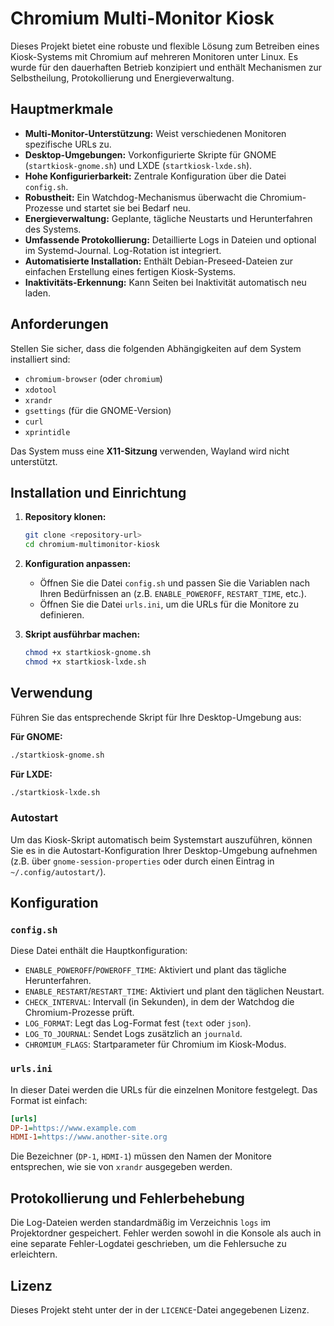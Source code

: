 # Chromium Multi-Monitor Kiosk

Dieses Projekt bietet eine robuste und flexible Lösung zum Betreiben eines Kiosk-Systems mit Chromium auf mehreren Monitoren unter Linux. Es wurde für den dauerhaften Betrieb konzipiert und enthält Mechanismen zur Selbstheilung, Protokollierung und Energieverwaltung.

## Hauptmerkmale

- **Multi-Monitor-Unterstützung:** Weist verschiedenen Monitoren spezifische URLs zu.
- **Desktop-Umgebungen:** Vorkonfigurierte Skripte für GNOME (`startkiosk-gnome.sh`) und LXDE (`startkiosk-lxde.sh`).
- **Hohe Konfigurierbarkeit:** Zentrale Konfiguration über die Datei `config.sh`.
- **Robustheit:** Ein Watchdog-Mechanismus überwacht die Chromium-Prozesse und startet sie bei Bedarf neu.
- **Energieverwaltung:** Geplante, tägliche Neustarts und Herunterfahren des Systems.
- **Umfassende Protokollierung:** Detaillierte Logs in Dateien und optional im Systemd-Journal. Log-Rotation ist integriert.
- **Automatisierte Installation:** Enthält Debian-Preseed-Dateien zur einfachen Erstellung eines fertigen Kiosk-Systems.
- **Inaktivitäts-Erkennung:** Kann Seiten bei Inaktivität automatisch neu laden.

## Anforderungen

Stellen Sie sicher, dass die folgenden Abhängigkeiten auf dem System installiert sind:

- `chromium-browser` (oder `chromium`)
- `xdotool`
- `xrandr`
- `gsettings` (für die GNOME-Version)
- `curl`
- `xprintidle`

Das System muss eine **X11-Sitzung** verwenden, Wayland wird nicht unterstützt.

## Installation und Einrichtung

1.  **Repository klonen:**
    ```bash
    git clone <repository-url>
    cd chromium-multimonitor-kiosk
    ```

2.  **Konfiguration anpassen:**
    -   Öffnen Sie die Datei `config.sh` und passen Sie die Variablen nach Ihren Bedürfnissen an (z.B. `ENABLE_POWEROFF`, `RESTART_TIME`, etc.).
    -   Öffnen Sie die Datei `urls.ini`, um die URLs für die Monitore zu definieren.

3.  **Skript ausführbar machen:**
    ```bash
    chmod +x startkiosk-gnome.sh
    chmod +x startkiosk-lxde.sh
    ```

## Verwendung

Führen Sie das entsprechende Skript für Ihre Desktop-Umgebung aus:

**Für GNOME:**
```bash
./startkiosk-gnome.sh
```

**Für LXDE:**
```bash
./startkiosk-lxde.sh
```

### Autostart

Um das Kiosk-Skript automatisch beim Systemstart auszuführen, können Sie es in die Autostart-Konfiguration Ihrer Desktop-Umgebung aufnehmen (z.B. über `gnome-session-properties` oder durch einen Eintrag in `~/.config/autostart/`).

## Konfiguration

### `config.sh`

Diese Datei enthält die Hauptkonfiguration:

- `ENABLE_POWEROFF`/`POWEROFF_TIME`: Aktiviert und plant das tägliche Herunterfahren.
- `ENABLE_RESTART`/`RESTART_TIME`: Aktiviert und plant den täglichen Neustart.
- `CHECK_INTERVAL`: Intervall (in Sekunden), in dem der Watchdog die Chromium-Prozesse prüft.
- `LOG_FORMAT`: Legt das Log-Format fest (`text` oder `json`).
- `LOG_TO_JOURNAL`: Sendet Logs zusätzlich an `journald`.
- `CHROMIUM_FLAGS`: Startparameter für Chromium im Kiosk-Modus.

### `urls.ini`

In dieser Datei werden die URLs für die einzelnen Monitore festgelegt. Das Format ist einfach:

```ini
[urls]
DP-1=https://www.example.com
HDMI-1=https://www.another-site.org
```

Die Bezeichner (`DP-1`, `HDMI-1`) müssen den Namen der Monitore entsprechen, wie sie von `xrandr` ausgegeben werden.

## Protokollierung und Fehlerbehebung

Die Log-Dateien werden standardmäßig im Verzeichnis `logs` im Projektordner gespeichert. Fehler werden sowohl in die Konsole als auch in eine separate Fehler-Logdatei geschrieben, um die Fehlersuche zu erleichtern.

## Lizenz

Dieses Projekt steht unter der in der `LICENCE`-Datei angegebenen Lizenz.
